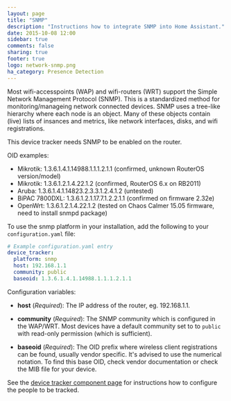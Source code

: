```yaml
---
layout: page
title: "SNMP"
description: "Instructions how to integrate SNMP into Home Assistant."
date: 2015-10-08 12:00
sidebar: true
comments: false
sharing: true
footer: true
logo: network-snmp.png
ha_category: Presence Detection
---
```



Most wifi-accesspoints (WAP) and wifi-routers (WRT) support the Simple Network Management Protocol (SNMP). This is a standardized method for monitoring/manageing network connected devices. SNMP uses a tree-like hierarchy where each node is an object. Many of these objects contain (live) lists of insances and metrics, like network interfaces, disks, and wifi registrations.

<p class='note warning'>
This device tracker needs SNMP to be enabled on the router.
</p>

OID examples:
- Mikrotik: 1.3.6.1.4.1.14988.1.1.1.2.1.1 (confirmed, unknown RouterOS version/model)
- Mikrotik: 1.3.6.1.2.1.4.22.1.2 (confirmed, RouterOS 6.x on RB2011)
- Aruba: 1.3.6.1.4.1.14823.2.3.3.1.2.4.1.2 (untested)
- BiPAC 7800DXL: 1.3.6.1.2.1.17.7.1.2.2.1.1 (confirmed on firmware 2.32e)
- OpenWrt: 1.3.6.1.2.1.4.22.1.2 (tested on Chaos Calmer 15.05 firmware, need to install snmpd package)

To use the snmp platform in your installation, add the following to your `configuration.yaml` file:

```yaml
# Example configuration.yaml entry
device_tracker:
  platform: snmp
  host: 192.168.1.1
  community: public
  baseoid: 1.3.6.1.4.1.14988.1.1.1.2.1.1
```
Configuration variables:

- **host** (*Required*): The IP address of the router, eg. 192.168.1.1.
- **community** (*Required*): The SNMP community which is configured in the WAP/WRT. Most devices have a default community set to to `public` with read-only permission (which is sufficient).

- **baseoid** (*Required*): The OID prefix where wireless client registrations can be found, usually vendor specific. It's advised to use the numerical notation. To find this base OID, check vendor documentation or check the MIB file for your device.

See the [device tracker component page](/components/device_tracker/) for instructions how to configure the people to be tracked.
